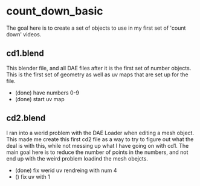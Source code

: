 # count_down_basic

The goal here is to create a set of objects to use in my first set of 'count down' videos.

## cd1.blend

This blender file, and all DAE files after it is the first set of number objects. This is the first set of geometry as well as uv maps that are set up for the file.

* (done) have numbers 0-9
* (done) start uv map

## cd2.blend

I ran into a werid problem with the DAE Loader when editing a mesh object. This made me create this first cd2 file as a way to try to figure out what the deal is with this, while not messing up what I have going on with cd1. The main goal here is to reduce the number of points in the numbers, and not end up with the weird problem loadind the mesh obejcts.

* (done) fix werid uv rendreing with num 4
* () fix uv with 1